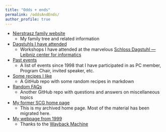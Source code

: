 ```yaml
---
title: "Odds + ends"
permalink: /oddsAndEnds/
author_profile: true
---
```


- [Nierstrasz family website](https://www.family.nierstrasz.org)
	- My family tree and related information
- [Dagstuhls I have attended](/dagstuhl)
	- Workshops I have attended at the marvelous [Schloss Dagstuhl — Leibniz center for informatics](https://www.dagstuhl.de/en)
- [Past events](/past)
	- A list of events since 1998 that I have participated in as PC member, Program Chair, invited speaker, etc.
- [Some recipes I like](https://github.com/onierstrasz/Notes)
	- A GitHub repo with some random recipes in markdown
- [Random FAQs](https://github.com/onierstrasz/FAQ)
	- Another GitHub repo with questions and answers on miscellaneous topics
- [My former SCG home page](https://scg.unibe.ch/legacy/oscar)
	- This is my archived home page. Most of the material has been migrated here.
- [My webpage from 1999](http://web.archive.org/web/19990210095953/http://www.iam.unibe.ch/~oscar/)
	- Thanks to the [Wayback Machine](http://web.archive.org)
